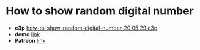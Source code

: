 # How to show random digital number

* **c3p** [how-to-show-random-digital-number-20.05.29.c3p](source/c3p/how-to-show-random-digital-number-20.05.29.c3p)
* **demo** [link](demo)
* **Patreon** [link](https://patreon.com/el3um4s)
